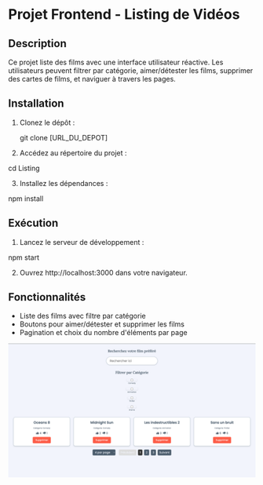 # Projet Frontend - Listing de Vidéos

## Description
Ce projet liste des films avec une interface utilisateur réactive. Les utilisateurs peuvent filtrer par catégorie, aimer/détester les films, supprimer des cartes de films, et naviguer à travers les pages.

## Installation
1. Clonez le dépôt :

   git clone [URL_DU_DEPOT]

2. Accédez au répertoire du projet :

cd Listing

3. Installez les dépendances :

npm install

## Exécution
1. Lancez le serveur de développement :

npm start

2. Ouvrez http://localhost:3000 dans votre navigateur.

## Fonctionnalités

- Liste des films avec filtre par catégorie
- Boutons pour aimer/détester et supprimer les films
- Pagination et choix du nombre d'éléments par page

![Capture d'écran du projet](image.png)